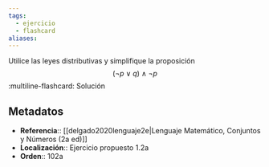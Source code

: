 ```yaml
---
tags:
  - ejercicio
  - flashcard
aliases:
---
```

Utilice las leyes distributivas y simplifique la proposición
$$(\neg p \lor q) \land \neg p$$
:multiline-flashcard:
Solución

## Metadatos
- **Referencia**:: [[delgado2020lenguaje2e|Lenguaje Matemático, Conjuntos y Números (2a ed)]]
- **Localización**:: Ejercicio propuesto 1.2a
- **Orden**:: 102a
